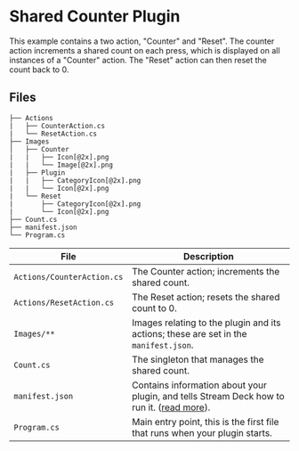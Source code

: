 # Shared Counter Plugin

This example contains a two action, "Counter" and "Reset". The counter action increments a shared count on each press, which is displayed on all instances of a "Counter" action. The "Reset" action can then reset the count back to 0.

## Files

```
├── Actions
|   ├── CounterAction.cs
|   └── ResetAction.cs
├── Images
│   ├── Counter
|   |   ├── Icon[@2x].png
|   |   └── Image[@2x].png
|   ├── Plugin
|   |   ├── CategoryIcon[@2x].png
|   |   └── Icon[@2x].png
|   └── Reset
|       ├── CategoryIcon[@2x].png
|       └── Icon[@2x].png
├── Count.cs
├── manifest.json
└── Program.cs
```

| File | Description |
| --- | --- |
| `Actions/CounterAction.cs` | The Counter action; increments the shared count. |
| `Actions/ResetAction.cs` | The Reset action; resets the shared count to 0. |
| `Images/**` | Images relating to the plugin and its actions; these are set in the `manifest.json`. |
| `Count.cs` | The singleton that manages the shared count. |
| `manifest.json` | Contains information about your plugin, and tells Stream Deck how to run it. ([read more](https://developer.elgato.com/documentation/stream-deck/sdk/manifest/)). |
| `Program.cs` | Main entry point, this is the first file that runs when your plugin starts. |
